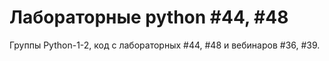 # Лабораторные python #44, #48
Группы Python-1-2, код с лабораторных #44, #48 и вебинаров #36, #39.
